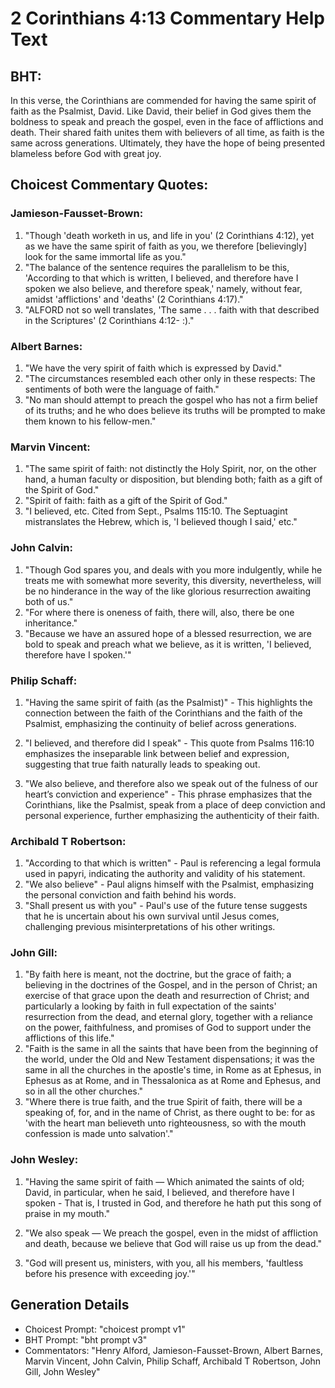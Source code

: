 # 2 Corinthians 4:13 Commentary Help Text

## BHT:
In this verse, the Corinthians are commended for having the same spirit of faith as the Psalmist, David. Like David, their belief in God gives them the boldness to speak and preach the gospel, even in the face of afflictions and death. Their shared faith unites them with believers of all time, as faith is the same across generations. Ultimately, they have the hope of being presented blameless before God with great joy.

## Choicest Commentary Quotes:
### Jamieson-Fausset-Brown:
1. "Though 'death worketh in us, and life in you' (2 Corinthians 4:12), yet as we have the same spirit of faith as you, we therefore [believingly] look for the same immortal life as you."
2. "The balance of the sentence requires the parallelism to be this, 'According to that which is written, I believed, and therefore have I spoken we also believe, and therefore speak,' namely, without fear, amidst 'afflictions' and 'deaths' (2 Corinthians 4:17)."
3. "ALFORD not so well translates, 'The same . . . faith with that described in the Scriptures' (2 Corinthians 4:12- :)."

### Albert Barnes:
1. "We have the very spirit of faith which is expressed by David."
2. "The circumstances resembled each other only in these respects: The sentiments of both were the language of faith."
3. "No man should attempt to preach the gospel who has not a firm belief of its truths; and he who does believe its truths will be prompted to make them known to his fellow-men."

### Marvin Vincent:
1. "The same spirit of faith: not distinctly the Holy Spirit, nor, on the other hand, a human faculty or disposition, but blending both; faith as a gift of the Spirit of God."
2. "Spirit of faith: faith as a gift of the Spirit of God."
3. "I believed, etc. Cited from Sept., Psalms 115:10. The Septuagint mistranslates the Hebrew, which is, 'I believed though I said,' etc."

### John Calvin:
1. "Though God spares you, and deals with you more indulgently, while he treats me with somewhat more severity, this diversity, nevertheless, will be no hinderance in the way of the like glorious resurrection awaiting both of us."
2. "For where there is oneness of faith, there will, also, there be one inheritance."
3. "Because we have an assured hope of a blessed resurrection, we are bold to speak and preach what we believe, as it is written, 'I believed, therefore have I spoken.'"

### Philip Schaff:
1. "Having the same spirit of faith (as the Psalmist)" - This highlights the connection between the faith of the Corinthians and the faith of the Psalmist, emphasizing the continuity of belief across generations.

2. "I believed, and therefore did I speak" - This quote from Psalms 116:10 emphasizes the inseparable link between belief and expression, suggesting that true faith naturally leads to speaking out.

3. "We also believe, and therefore also we speak out of the fulness of our heart’s conviction and experience" - This phrase emphasizes that the Corinthians, like the Psalmist, speak from a place of deep conviction and personal experience, further emphasizing the authenticity of their faith.

### Archibald T Robertson:
1. "According to that which is written" - Paul is referencing a legal formula used in papyri, indicating the authority and validity of his statement.
2. "We also believe" - Paul aligns himself with the Psalmist, emphasizing the personal conviction and faith behind his words.
3. "Shall present us with you" - Paul's use of the future tense suggests that he is uncertain about his own survival until Jesus comes, challenging previous misinterpretations of his other writings.

### John Gill:
1. "By faith here is meant, not the doctrine, but the grace of faith; a believing in the doctrines of the Gospel, and in the person of Christ; an exercise of that grace upon the death and resurrection of Christ; and particularly a looking by faith in full expectation of the saints' resurrection from the dead, and eternal glory, together with a reliance on the power, faithfulness, and promises of God to support under the afflictions of this life."
2. "Faith is the same in all the saints that have been from the beginning of the world, under the Old and New Testament dispensations; it was the same in all the churches in the apostle's time, in Rome as at Ephesus, in Ephesus as at Rome, and in Thessalonica as at Rome and Ephesus, and so in all the other churches."
3. "Where there is true faith, and the true Spirit of faith, there will be a speaking of, for, and in the name of Christ, as there ought to be: for as 'with the heart man believeth unto righteousness, so with the mouth confession is made unto salvation'."

### John Wesley:
1. "Having the same spirit of faith — Which animated the saints of old; David, in particular, when he said, I believed, and therefore have I spoken - That is, I trusted in God, and therefore he hath put this song of praise in my mouth." 

2. "We also speak — We preach the gospel, even in the midst of affliction and death, because we believe that God will raise us up from the dead."

3. "God will present us, ministers, with you, all his members, 'faultless before his presence with exceeding joy.'"


## Generation Details
- Choicest Prompt: "choicest prompt v1"
- BHT Prompt: "bht prompt v3"
- Commentators: "Henry Alford, Jamieson-Fausset-Brown, Albert Barnes, Marvin Vincent, John Calvin, Philip Schaff, Archibald T Robertson, John Gill, John Wesley"
